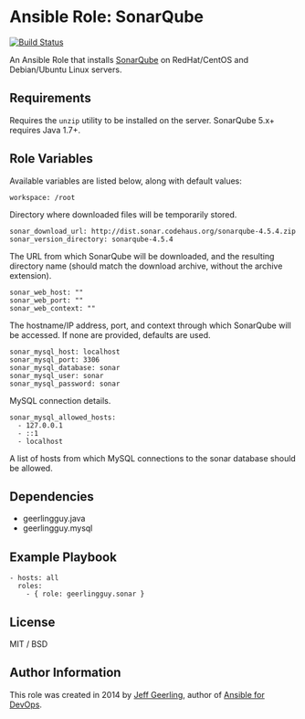 # Ansible Role: SonarQube

[![Build Status](https://travis-ci.org/geerlingguy/ansible-role-sonar.svg?branch=master)](https://travis-ci.org/geerlingguy/ansible-role-sonar)

An Ansible Role that installs [SonarQube](http://www.sonarqube.org/) on RedHat/CentOS and Debian/Ubuntu Linux servers.

## Requirements

Requires the `unzip` utility to be installed on the server. SonarQube 5.x+ requires Java 1.7+.

## Role Variables

Available variables are listed below, along with default values:

    workspace: /root

Directory where downloaded files will be temporarily stored.

    sonar_download_url: http://dist.sonar.codehaus.org/sonarqube-4.5.4.zip
    sonar_version_directory: sonarqube-4.5.4

The URL from which SonarQube will be downloaded, and the resulting directory name (should match the download archive, without the archive extension).

    sonar_web_host: ""
    sonar_web_port: ""
    sonar_web_context: ""

The hostname/IP address, port, and context through which SonarQube will be accessed. If none are provided, defaults are used.

    sonar_mysql_host: localhost
    sonar_mysql_port: 3306
    sonar_mysql_database: sonar
    sonar_mysql_user: sonar
    sonar_mysql_password: sonar

MySQL connection details.

    sonar_mysql_allowed_hosts:
      - 127.0.0.1
      - ::1
      - localhost

A list of hosts from which MySQL connections to the sonar database should be allowed.

## Dependencies

  - geerlingguy.java
  - geerlingguy.mysql

## Example Playbook

    - hosts: all
      roles:
        - { role: geerlingguy.sonar }

## License

MIT / BSD

## Author Information

This role was created in 2014 by [Jeff Geerling](http://jeffgeerling.com/), author of [Ansible for DevOps](http://ansiblefordevops.com/).
